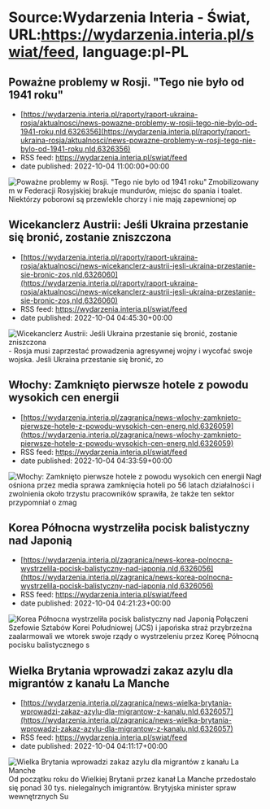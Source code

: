 # Source:Wydarzenia Interia - Świat, URL:https://wydarzenia.interia.pl/swiat/feed, language:pl-PL

## Poważne problemy w Rosji. "Tego nie było od 1941 roku"
 - [https://wydarzenia.interia.pl/raporty/raport-ukraina-rosja/aktualnosci/news-powazne-problemy-w-rosji-tego-nie-bylo-od-1941-roku,nId,6326356](https://wydarzenia.interia.pl/raporty/raport-ukraina-rosja/aktualnosci/news-powazne-problemy-w-rosji-tego-nie-bylo-od-1941-roku,nId,6326356)
 - RSS feed: https://wydarzenia.interia.pl/swiat/feed
 - date published: 2022-10-04 11:00:00+00:00

<p><a href="https://wydarzenia.interia.pl/raporty/raport-ukraina-rosja/aktualnosci/news-powazne-problemy-w-rosji-tego-nie-bylo-od-1941-roku,nId,6326356"><img align="left" alt="Poważne problemy w Rosji. &quot;Tego nie było od 1941 roku&quot;" src="https://i.iplsc.com/powazne-problemy-w-rosji-tego-nie-bylo-od-1941-roku/000G5MQTABS2XIP1-C321.jpg" /></a>Zmobilizowanym w Federacji Rosyjskiej brakuje mundurów, miejsc do spania i toalet. Niektórzy poborowi są przewlekle chorzy i nie mają zapewnionej op

## Wicekanclerz Austrii: Jeśli Ukraina przestanie się bronić, zostanie zniszczona
 - [https://wydarzenia.interia.pl/raporty/raport-ukraina-rosja/aktualnosci/news-wicekanclerz-austrii-jesli-ukraina-przestanie-sie-bronic-zos,nId,6326060](https://wydarzenia.interia.pl/raporty/raport-ukraina-rosja/aktualnosci/news-wicekanclerz-austrii-jesli-ukraina-przestanie-sie-bronic-zos,nId,6326060)
 - RSS feed: https://wydarzenia.interia.pl/swiat/feed
 - date published: 2022-10-04 04:45:30+00:00

<p><a href="https://wydarzenia.interia.pl/raporty/raport-ukraina-rosja/aktualnosci/news-wicekanclerz-austrii-jesli-ukraina-przestanie-sie-bronic-zos,nId,6326060"><img align="left" alt="Wicekanclerz Austrii: Jeśli Ukraina przestanie się bronić, zostanie zniszczona" src="https://i.iplsc.com/wicekanclerz-austrii-jesli-ukraina-przestanie-sie-bronic-zos/000G0KLMV8IUP4GV-C321.jpg" /></a>- Rosja musi zaprzestać prowadzenia agresywnej wojny i wycofać swoje wojska. Jeśli Ukraina przestanie się bronić, zo

## Włochy: Zamknięto pierwsze hotele z powodu wysokich cen energii
 - [https://wydarzenia.interia.pl/zagranica/news-wlochy-zamknieto-pierwsze-hotele-z-powodu-wysokich-cen-energ,nId,6326059](https://wydarzenia.interia.pl/zagranica/news-wlochy-zamknieto-pierwsze-hotele-z-powodu-wysokich-cen-energ,nId,6326059)
 - RSS feed: https://wydarzenia.interia.pl/swiat/feed
 - date published: 2022-10-04 04:33:59+00:00

<p><a href="https://wydarzenia.interia.pl/zagranica/news-wlochy-zamknieto-pierwsze-hotele-z-powodu-wysokich-cen-energ,nId,6326059"><img align="left" alt="Włochy: Zamknięto pierwsze hotele z powodu wysokich cen energii" src="https://i.iplsc.com/wlochy-zamknieto-pierwsze-hotele-z-powodu-wysokich-cen-energ/000G5KLD6NRW8FFW-C321.jpg" /></a>Nagłośniona przez media sprawa zamknięcia hoteli po 56 latach działalności i zwolnienia około trzystu pracowników sprawiła, że także ten sektor przypomniał o zmag

## Korea Północna wystrzeliła pocisk balistyczny nad Japonią
 - [https://wydarzenia.interia.pl/zagranica/news-korea-polnocna-wystrzelila-pocisk-balistyczny-nad-japonia,nId,6326056](https://wydarzenia.interia.pl/zagranica/news-korea-polnocna-wystrzelila-pocisk-balistyczny-nad-japonia,nId,6326056)
 - RSS feed: https://wydarzenia.interia.pl/swiat/feed
 - date published: 2022-10-04 04:21:23+00:00

<p><a href="https://wydarzenia.interia.pl/zagranica/news-korea-polnocna-wystrzelila-pocisk-balistyczny-nad-japonia,nId,6326056"><img align="left" alt="Korea Północna wystrzeliła pocisk balistyczny nad Japonią" src="https://i.iplsc.com/korea-polnocna-wystrzelila-pocisk-balistyczny-nad-japonia/000G5KKMWBUFH7K9-C321.jpg" /></a>Połączeni Szefowie Sztabów Korei Południowej (JCS) i japońska straż przybrzeżna zaalarmowali we wtorek swoje rządy o wystrzeleniu przez Koreę Północną pocisku balistycznego s

## Wielka Brytania wprowadzi zakaz azylu dla migrantów z kanału La Manche
 - [https://wydarzenia.interia.pl/zagranica/news-wielka-brytania-wprowadzi-zakaz-azylu-dla-migrantow-z-kanalu,nId,6326057](https://wydarzenia.interia.pl/zagranica/news-wielka-brytania-wprowadzi-zakaz-azylu-dla-migrantow-z-kanalu,nId,6326057)
 - RSS feed: https://wydarzenia.interia.pl/swiat/feed
 - date published: 2022-10-04 04:11:17+00:00

<p><a href="https://wydarzenia.interia.pl/zagranica/news-wielka-brytania-wprowadzi-zakaz-azylu-dla-migrantow-z-kanalu,nId,6326057"><img align="left" alt="Wielka Brytania wprowadzi zakaz azylu dla migrantów z kanału La Manche" src="https://i.iplsc.com/wielka-brytania-wprowadzi-zakaz-azylu-dla-migrantow-z-kanalu/000AGJT95B6YDVBX-C321.jpg" /></a>Od początku roku do Wielkiej Brytanii przez kanał La Manche przedostało się ponad 30 tys. nielegalnych imigrantów. Brytyjska minister spraw wewnętrznych Su

